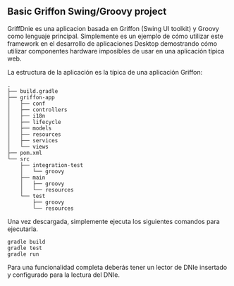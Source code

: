 Basic Griffon Swing/Groovy project
----------------------------------

GriffDnie es una aplicacion basada en Griffon (Swing UI toolkit) y
Groovy como lenguaje principal. Simplemente es un ejemplo de cómo utilizar este framework en el desarrollo
de aplicaciones Desktop demostrando cómo utilizar componentes hardware imposibles de usar en una aplicación
típica web.

La estructura de la aplicación es la típica de una aplicación Griffon:

    .
    ├── build.gradle
    ├── griffon-app
    │   ├── conf
    │   ├── controllers
    │   ├── i18n
    │   ├── lifecycle
    │   ├── models
    │   ├── resources
    │   ├── services
    │   └── views
    ├── pom.xml
    └── src
        ├── integration-test
        │   └── groovy
        ├── main
        │   ├── groovy
        │   └── resources
        └── test
            ├── groovy
            └── resources

Una vez descargada, simplemente ejecuta los siguientes comandos para ejecutarla.

    gradle build
    gradle test
    gradle run

Para una funcionalidad completa deberás tener un lector de DNIe insertado y configurado para la lectura
del DNIe. 
